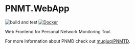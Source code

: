 # PNMT.WebApp

![build and test](https://github.com/muqiuq/PNMTD/actions/workflows/dotnet.yml/badge.svg) [![Docker](https://img.shields.io/docker/pulls/uisach/pnmt.webapp?label=Docker&style=flat)](https://hub.docker.com/r/uisach/pnmt.webapp/builds)

Web Frontend for Personal Network Monitoring Tool. 

For more Information about PNMD check out [muqiuq/PNMTD](https://github.com/muqiuq/PNMTD).

